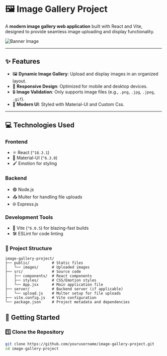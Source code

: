 # 🖼️ Image Gallery Project

A **modern image gallery web application** built with React and Vite, designed to provide seamless image uploading and display functionality. 

![Banner Image](.client//image-gallery-project/src/images/banner.png)  

---

## ✨ Features

- 🖼️ **Dynamic Image Gallery**: Upload and display images in an organized layout.
- 📱 **Responsive Design**: Optimized for mobile and desktop devices.
- 🔒 **Image Validation**: Only supports image files (e.g., `.png`, `.jpg`, `.jpeg`, `.gif`).
- 🎨 **Modern UI**: Styled with Material-UI and Custom Css.

---

## 💻 Technologies Used

### **Frontend**
- ⚛️ React (`^18.3.1`)
- 🎨 Material-UI (`^6.3.0`)
- 🖌️ Emotion for styling

### **Backend**
- 🟢 Node.js
- 📤 Multer for handling file uploads
- 🌐 Express.js 

### **Development Tools**
- 🚀 Vite (`^6.0.5`) for blazing-fast builds
- 🛠️ ESLint for code linting

### 📂 Project Structure
```
image-gallery-project/
├── public/          # Static files
│   └── images/      # Uploaded images
├── src/             # Source code
│   ├── components/  # React components
│   ├── styles/      # CSS/Emotion styles
│   └── App.jsx      # Main application file
├── server/          # Backend server (if applicable)
│   └── upload.js    # Multer setup for file uploads
├── vite.config.js   # Vite configuration
└── package.json     # Project metadata and dependencies
```


## 🚀 Getting Started

### 1️⃣ Clone the Repository
```bash
git clone https://github.com/yourusername/image-gallery-project.git
cd image-gallery-project
